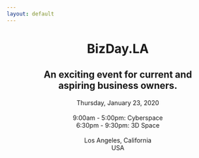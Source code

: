 ```yaml
---
layout: default
---
```

<center>
<h1>BizDay.LA</h1>

<h2>An exciting event for current and<br/> aspiring business owners.</h2>

<p>
Thursday, January 23, 2020<br/>&nbsp;<br/>
9:00am - 5:00pm: Cyberspace<br/>
6:30pm - 9:30pm: 3D Space<br/>&nbsp;<br/>
Los Angeles, California<br/>
USA
</p>
</center>
